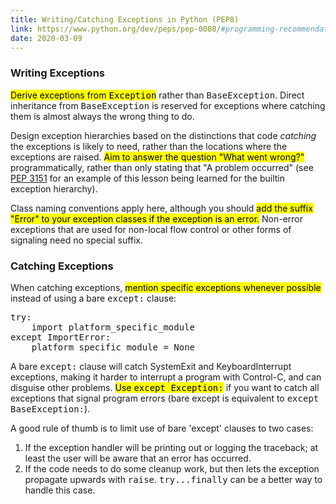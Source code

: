 ```yaml
---
title: Writing/Catching Exceptions in Python (PEP8)
link: https://www.python.org/dev/peps/pep-0008/#programming-recommendations
date: 2020-03-09
---
```


<h3>Writing Exceptions</h3>
<p class="first"><mark>Derive exceptions from <tt class="docutils literal">Exception</tt></mark> rather than <tt class="docutils literal">BaseException</tt>.
Direct inheritance from <tt class="docutils literal">BaseException</tt> is reserved for exceptions
where catching them is almost always the wrong thing to do.</p>
<p>Design exception hierarchies based on the distinctions that code
<em>catching</em> the exceptions is likely to need, rather than the locations
where the exceptions are raised. <mark>Aim to answer the question
"What went wrong?"</mark> programmatically, rather than only stating that
"A problem occurred" (see <a class="reference external" href="https://www.python.org/dev/peps/pep-3151/">PEP 3151</a> for an example of this lesson being
learned for the builtin exception hierarchy).</p>
<p>Class naming conventions apply here, although you should <mark>add the
suffix "Error" to your exception classes if the exception is an
error.</mark>  Non-error exceptions that are used for non-local flow control
or other forms of signaling need no special suffix.</p>

<h3>Catching Exceptions</h3>
<p class="first">When catching exceptions, <mark>mention specific exceptions whenever
possible</mark> instead of using a bare <tt class="docutils literal">except:</tt> clause:</p>
<pre class="literal-block">
try:
    import platform_specific_module
except ImportError:
    platform_specific_module = None
</pre>
<p>A bare <tt class="docutils literal">except:</tt> clause will catch SystemExit and
KeyboardInterrupt exceptions, making it harder to interrupt a
program with Control-C, and can disguise other problems.  <mark>Use
<tt class="docutils literal">except Exception:</tt></mark> if you
want to catch all exceptions that signal program errors (bare except is equivalent to <tt class="docutils literal">except
BaseException:</tt>).</p>
<p>A good rule of thumb is to limit use of bare 'except' clauses to two
cases:</p>
<ol class="arabic simple">
<li>If the exception handler will be printing out or logging the
traceback; at least the user will be aware that an error has
occurred.</li>
<li>If the code needs to do some cleanup work, but then lets the
exception propagate upwards with <tt class="docutils literal">raise</tt>.  <tt class="docutils literal"><span class="pre">try...finally</span></tt>
can be a better way to handle this case.</li>
</ol>
